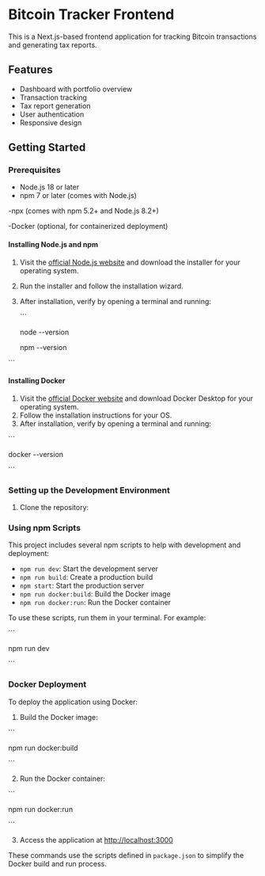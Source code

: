 
# Bitcoin Tracker Frontend

This is a Next.js-based frontend application for tracking Bitcoin transactions and generating tax reports.

## Features

- Dashboard with portfolio overview
- Transaction tracking
- Tax report generation
- User authentication
- Responsive design

## Getting Started

### Prerequisites

- Node.js 18 or later
- npm 7 or later (comes with Node.js)

-npx (comes with npm 5.2+ and Node.js 8.2+)

-Docker (optional, for containerized deployment)

#### Installing Node.js and npm

1. Visit the [official Node.js website](https://nodejs.org/) and download the installer for your operating system.
2. Run the installer and follow the installation wizard.
3. After installation, verify by opening a terminal and running:

   \`\`\`

   node --version

   npm --version

\`\`\`

#### Installing Docker

1. Visit the [official Docker website](https://www.docker.com/get-started) and download Docker Desktop for your operating system.
2. Follow the installation instructions for your OS.
3. After installation, verify by opening a terminal and running:

\`\`\`

   docker --version

\`\`\`

### Setting up the Development Environment

1. Clone the repository:

### Using npm Scripts

This project includes several npm scripts to help with development and deployment:

- `npm run dev`: Start the development server
- `npm run build`: Create a production build
- `npm start`: Start the production server
- `npm run docker:build`: Build the Docker image
- `npm run docker:run`: Run the Docker container

To use these scripts, run them in your terminal. For example:

\`\`\`

npm run dev

\`\`\`

### Docker Deployment

To deploy the application using Docker:

1. Build the Docker image:

\`\`\`

   npm run docker:build

\`\`\`

2. Run the Docker container:

\`\`\`

   npm run docker:run

\`\`\`

3. Access the application at [http://localhost:3000](http://localhost:3000)

These commands use the scripts defined in `package.json` to simplify the Docker build and run process.
